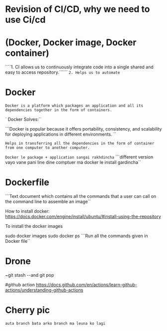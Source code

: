 # Revision of CI/CD, why we need to use Ci/cd

# (Docker, Docker image, Docker container)
````1. CI allows us to continuously integrate code into a single shared and easy to access repository.``````
`2. Helps us to automate `

# Docker

`Docker is a platform which packages an application and all its dependencies together in the form of containers.`

` Docker Solves:``

```Docker is popular because it offers portability, consistency, and scalability for deploying applications in different environments. ``

 ``Helps in transferring all the dependencies in the form of container from one computer to another computer.``

`Docker le package + application sangai rakhdincha`
```different version vayo vane pani line dine comptuer ma docker le install gardincha``

# Dockerfile
```Text document which contains all the commands that a user can call on the command line to assemble an image``

How to install docker:
https://docs.docker.com/engine/install/ubuntu/#install-using-the-repository

To install the docker images 


sudo docker images
sudo docker ps
```Run all the commands given in Docker file``

# Drone 

~git stash --and git pop

#github action
https://docs.github.com/en/actions/learn-github-actions/understanding-github-actions

# Cherry pic
```auta branch bata arko branch ma leuna ko lagi```
